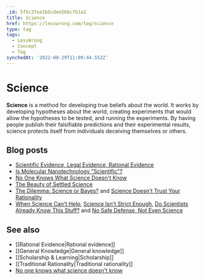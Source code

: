 ```yaml
---
_id: 5f5c37ee1b5cdee568cfb1a2
title: Science
href: https://lesswrong.com/tag/science
type: tag
tags:
  - LessWrong
  - Concept
  - Tag
synchedAt: '2022-08-29T11:09:44.552Z'
---
```

# Science

**Science** is a method for developing true beliefs about the world. It works by developing hypotheses about the world, creating experiments that would allow the hypotheses to be tested, and running the experiments. By having people publish their falsifiable predictions and their experimental results, science protects itself from individuals deceiving themselves or others.

Blog posts
----------

*   [Scientific Evidence, Legal Evidence, Rational Evidence](http://lesswrong.com/lw/in/scientific_evidence_legal_evidence_rational/)
*   [Is Molecular Nanotechnology "Scientific"?](http://lesswrong.com/lw/io/is_molecular_nanotechnology_scientific/)
*   [No One Knows What Science Doesn't Know](http://lesswrong.com/lw/kj/no_one_knows_what_science_doesnt_know/)
*   [The Beauty of Settled Science](http://lesswrong.com/lw/ow/the_beauty_of_settled_science/)
*   [The Dilemma: Science or Bayes?](http://lesswrong.com/lw/qa/the_dilemma_science_or_bayes/) and [Science Doesn't Trust Your Rationality](http://lesswrong.com/lw/qb/science_doesnt_trust_your_rationality/)
*   [When Science Can't Help](http://lesswrong.com/lw/qc/when_science_cant_help/), [Science Isn't Strict Enough](http://lesswrong.com/lw/qd/science_isnt_strict_enough/), [Do Scientists Already Know This Stuff?](http://lesswrong.com/lw/qe/do_scientists_already_know_this_stuff/) and [No Safe Defense, Not Even Science](http://lesswrong.com/lw/qf/no_safe_defense_not_even_science/)

See also
--------

*   [[Rational Evidence|Rational evidence]]
*   [[General Knowledge|General knowledge]]
*   [[Scholarship & Learning|Scholarship]]
*   [[Traditional Rationality|Traditional rationality]]
*   [No one knows what science doesn't know](https://wiki.lesswrong.com/wiki/No_one_knows_what_science_doesn't_know)